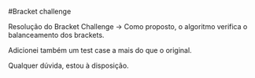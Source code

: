 #Bracket challenge

Resolução do Bracket Challenge -> Como proposto, o algoritmo verifica o balanceamento dos brackets.

Adicionei também um test case a mais do que o original.

Qualquer dúvida, estou à disposição.
